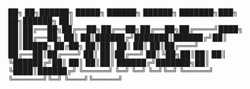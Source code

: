 
██╗ ██╗██████╗ █████╗ ██████╗ ██████╗ ███████╗███╗ ██╗██████╗
██║ ██║██╔══██╗██╔══██╗██╔══██╗██╔══██╗██╔════╝████╗ ██║██╔══██╗
██║ ██║██████╔╝███████║██████╔╝██║ ██║█████╗ ██╔██╗ ██║██║ ██║
██║ ██║██╔═══╝ ██╔══██║██╔═══╝ ██║ ██║██╔══╝ ██║╚██╗██║██║ ██║
╚██████╔╝██║ ██║ ██║██║ ██████╔╝███████╗██║ ╚████║██████╔╝
╚═════╝ ╚═╝ ╚═╝ ╚═╝╚═╝ ╚═════╝ ╚══════╝╚═╝ ╚═══╝╚═════╝
